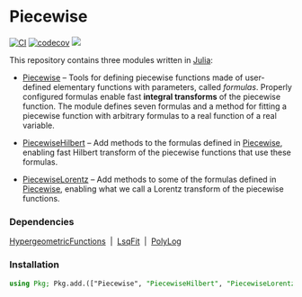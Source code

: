 # Piecewise

[![CI](https://github.com/ChristopheBerthod/Piecewise.jl/actions/workflows/CI.yml/badge.svg)](https://github.com/ChristopheBerthod/Piecewise.jl/actions/workflows/CI.yml)
[![codecov](https://codecov.io/gh/ChristopheBerthod/Piecewise.jl/graph/badge.svg?token=cXaZZi9hdM)](https://codecov.io/gh/ChristopheBerthod/Piecewise.jl)
[![](https://img.shields.io/badge/docs-dev-blue.svg)](https://ChristopheBerthod.github.io/Piecewise.jl/dev)

This repository contains three modules written in [Julia](https://julialang.org/):

- [Piecewise](https://christopheberthod.github.io/Piecewise.jl/dev/index.html) – Tools for defining piecewise functions made of user-defined elementary functions with parameters, called *formulas*. Properly configured formulas enable fast **integral transforms** of the piecewise function. The module defines seven formulas and a method for fitting a piecewise function with arbitrary formulas to a real function of a real variable.

- [PiecewiseHilbert](https://christopheberthod.github.io/Piecewise.jl/dev/hilbert.html) – Add methods to the formulas defined in [Piecewise](https://christopheberthod.github.io/Piecewise.jl/dev/index.html), enabling fast Hilbert transform of the piecewise functions that use these formulas.

- [PiecewiseLorentz](https://christopheberthod.github.io/Piecewise.jl/dev/lorentz.html) – Add methods to some of the formulas defined in [Piecewise](https://christopheberthod.github.io/Piecewise.jl/dev/index.html), enabling what we call a Lorentz transform of the piecewise functions.

### Dependencies

[HypergeometricFunctions](https://github.com/JuliaMath/HypergeometricFunctions.jl)&nbsp;&nbsp;|&nbsp;&nbsp;[LsqFit](https://github.com/JuliaNLSolvers/LsqFit.jl)&nbsp;&nbsp;|&nbsp;&nbsp;[PolyLog](https://github.com/Expander/PolyLog.jl)

### Installation

```julia
using Pkg; Pkg.add.(["Piecewise", "PiecewiseHilbert", "PiecewiseLorentz"]);
```

